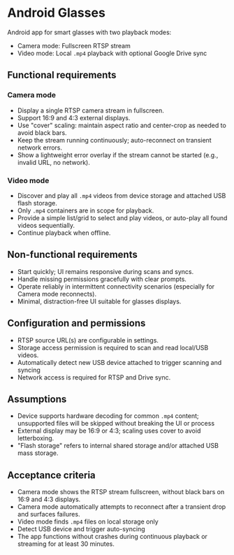 # Android Glasses

Android app for smart glasses with two playback modes:

- Camera mode: Fullscreen RTSP stream
- Video mode: Local `.mp4` playback with optional Google Drive sync

## Functional requirements

### Camera mode

- Display a single RTSP camera stream in fullscreen.
- Support 16:9 and 4:3 external displays.
- Use "cover" scaling: maintain aspect ratio and center-crop as needed to avoid black bars.
- Keep the stream running continuously; auto-reconnect on transient network errors.
- Show a lightweight error overlay if the stream cannot be started (e.g., invalid URL, no network).

### Video mode

- Discover and play all `.mp4` videos from device storage and attached USB flash storage.
- Only `.mp4` containers are in scope for playback.
- Provide a simple list/grid to select and play videos, or auto-play all found videos sequentially.
- Continue playback when offline.

## Non-functional requirements

- Start quickly; UI remains responsive during scans and syncs.
- Handle missing permissions gracefully with clear prompts.
- Operate reliably in intermittent connectivity scenarios (especially for Camera mode reconnects).
- Minimal, distraction-free UI suitable for glasses displays.

## Configuration and permissions

- RTSP source URL(s) are configurable in settings.
- Storage access permission is required to scan and read local/USB videos.
- Automatically detect new USB device attached to trigger scanning and syncing
- Network access is required for RTSP and Drive sync.

## Assumptions

- Device supports hardware decoding for common `.mp4` content; unsupported files will be skipped without breaking the UI or process
- External display may be 16:9 or 4:3; scaling uses cover to avoid letterboxing.
- "Flash storage" refers to internal shared storage and/or attached USB mass storage.

## Acceptance criteria

- Camera mode shows the RTSP stream fullscreen, without black bars on 16:9 and 4:3 displays.
- Camera mode automatically attempts to reconnect after a transient drop and surfaces failures.
- Video mode finds `.mp4` files on local storage only
- Detect USB device and trigger auto-syncing
- The app functions without crashes during continuous playback or streaming for at least 30 minutes.
